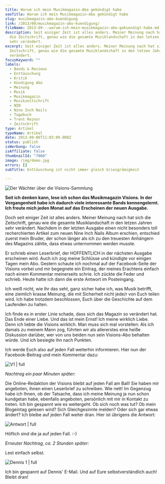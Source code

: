 ```yaml
---
title: Warum ich mein Musikmagazin-Abo gekündigt habe
seoTitle: Warum ich mein Musikmagazin-Abo gekündigt habe
slug: musikmagazin-abo-kuendigung
link: /2013/09/musikmagazin-abo-kuendigung/
fileName: 2013-09---warum-ich-mein-musikmagazin-abo-gekuendigt-habe.md
description: Seit einiger Zeit ist alles anders. Meiner Meinung nach hat sich
  die Zeitschrift, genau wie die gesamte Musiklandschaft in den letzen Jahren
  sehr verändert.
excerpt: Seit einiger Zeit ist alles anders. Meiner Meinung nach hat sich die
  Zeitschrift, genau wie die gesamte Musiklandschaft in den letzen Jahren sehr
  verändert.
focusKeyword: ""
labels:
  - Bands & Reviews
  - Enttäuschung
  - Kritik
  - Kündigung Abo
  - Meinung
  - Musik
  - Musikmagazin
  - Musikzeitschrift
  - NIN
  - Nine Inch Nails
  - Tagebuch
  - Trent Reznor
  - Zeitschrift
type: Artikel
typeName: Artikel
date: 2013-09-06T11:03:09.000Z
status: publish
isWerbung: false
isAffiliate: false
thumbnailId: "7060"
image: /img/demo.jpg
errors: []
subTitle: Enttäuschung ist nicht immer gleich Griesgrämigkeit
  
---
```


![Der Wächter über die Visions-Sammlung](http://cardamonchai.files.wordpress.com/2013/09/9464603612_ca7c464246_o.jpg?w=300 "Der Wächter über die Visions-Sammlung")

**Seit ich denken kann, lese ich schon das Musikmagazin Visions. In der
Vergangenheit habe ich dadurch viele interessante Bands kennengelernt. Ich
freute mich jeden Monat auf das Erscheinen der neuen Ausgabe.**

Doch seit einiger Zeit ist alles anders. Meiner Meinung nach hat sich die
Zeitschrift, genau wie die gesamte Musiklandschaft in den letzen Jahren sehr
verändert. Nachdem in der letzten Ausgabe einen nicht besonders toll
recherchierten Artikel zum neuen Nine Inch Nails Album erschien, entschied
zuerst mein Bruder, der schon länger als ich zu den treuesten Anhängern des
Magazins zählte, dass etwas unternommen werden musste.

Er schrieb einen Leserbrief, der HOFFENTLICH in der nächsten Ausgabe erscheinen
wird. Auch ich zog meine Schlüsse und kündigte vor einigen Tagen mein Abo.
Gestern schaute ich nochmal auf der Facebook-Seite der Visions vorbei und mir
begegnete ein Eintrag, der meines Erachtens einfach nach einem Kommentar
meinerseits schrie. Ich zückte die Feder und schrieb. Heute hatte ich dann die
erste Antwort im Posteingang.

Ich weiß nicht, wie Ihr das seht, ganz sicher habe ich, was Musik betrifft, eine
ziemlich krasse Meinung, die mit Sicherheit nicht jede/r von Euch teilen wird.
Ich habe trotzdem beschlossen, Euch über die Geschichte auf dem Laufenden zu
halten.

Ich finde es in erster Linie schade, dass sich das Magazin so verändert hat. Das
Ende einer Liebe. Und das ist mein Ernst! Ich meine wirklich Liebe. Denn ich
liebte die Visions wirklich. Man muss sich mal vorstellen: Als ich damals zu
meinem Mann zog, führten wir als allererstes eine heiße Diskussion darüber, wer
von uns beiden nun sein Visions-Abo behalten würde. Und ich besiegte ihn nach
Punkten.

Ich werde Euch also auf jeden Fall weiterhin informieren. Hier nun der
Facebook-Beitrag und mein Kommentar dazu:

![V1 | full](http://cardamonchai.files.wordpress.com/2013/09/v1.jpg)

_Nachtrag ein paar Minuten später:_

Die Online-Redaktion der Visions bleibt auf jeden Fall am Ball! Sie haben mir
angeboten, ihnen einen Leserbrief zu schreiben. Wie nett! Im Gegenzug habe ich
Ihnen, ob der Tatsache, dass ich meine Meinung ja nun schon kundgetan habe,
ebenfalls angeboten, persönlich mit mir in Kontakt zu treten. Ich bin gespannt
wie es weitergeht. Ob sich noch was tut? Ob mein Blogeintag gelesen wird? Sich
Gleichgesinnte melden? Oder sich gar etwas ändert? Ich bleibe auf jeden Fall
weiter dran. Hier ist übrigens die Antwort:

![Antwort | full](http://cardamonchai.files.wordpress.com/2013/09/antwort.png)

Höflich sind die ja auf jeden Fall. :-)

_Erneuter Nachtrag, ca. 2 Stunden später:_

Lest einfach selbst.

![Dennis 1 | full](http://cardamonchai.files.wordpress.com/2013/09/dennis-1.png)

Ich bin gespannt auf Dennis' E-Mail. Und auf Eure selbstverständlich auch!
Bleibt dran!

  